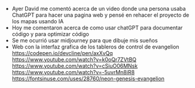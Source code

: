 - Ayer David me comentó acerca de un video donde una persona usaba ChatGPT para hacer una pagina web y pensé en rehacer el proyecto de los mapas usando IA
- Hoy me comentaron acerca de como usar chatGPT para documentar código y para optimizar código
- Se me ocurrió usar midjourney para que dibuje mis sueños
- Web con la interfaz grafica de los tableros de control de evangelion
  https://codepen.io/devcline/pen/axXvQq
  https://www.youtube.com/watch?v=k0oQr7ZVtBQ
  https://www.youtube.com/watch?v=cSiuO06MNsk
  https://www.youtube.com/watch?v=-5uvrMn8iR8
  https://fontsinuse.com/uses/28760/neon-genesis-evangelion